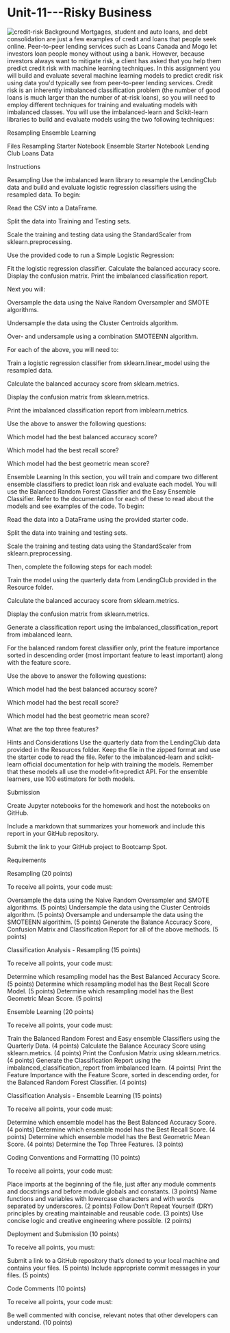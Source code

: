 # Unit-11---Risky Business
![credit-risk](https://user-images.githubusercontent.com/105663954/184457824-dc3b83c1-a5a8-4bc0-93dd-6c38648d3740.jpg)
Background
Mortgages, student and auto loans, and debt consolidation are just a few examples of credit and loans that people seek online. Peer-to-peer lending services such as Loans Canada and Mogo let investors loan people money without using a bank. However, because investors always want to mitigate risk, a client has asked that you help them predict credit risk with machine learning techniques.
In this assignment you will build and evaluate several machine learning models to predict credit risk using data you'd typically see from peer-to-peer lending services. Credit risk is an inherently imbalanced classification problem (the number of good loans is much larger than the number of at-risk loans), so you will need to employ different techniques for training and evaluating models with imbalanced classes. You will use the imbalanced-learn and Scikit-learn libraries to build and evaluate models using the two following techniques:

Resampling
Ensemble Learning



Files
Resampling Starter Notebook
Ensemble Starter Notebook
Lending Club Loans Data


Instructions

Resampling
Use the imbalanced learn library to resample the LendingClub data and build and evaluate logistic regression classifiers using the resampled data.
To begin:


Read the CSV into a DataFrame.


Split the data into Training and Testing sets.


Scale the training and testing data using the StandardScaler from sklearn.preprocessing.


Use the provided code to run a Simple Logistic Regression:

Fit the logistic regression classifier.
Calculate the balanced accuracy score.
Display the confusion matrix.
Print the imbalanced classification report.



Next you will:


Oversample the data using the Naive Random Oversampler and SMOTE algorithms.


Undersample the data using the Cluster Centroids algorithm.


Over- and undersample using a combination SMOTEENN algorithm.


For each of the above, you will need to:


Train a logistic regression classifier from sklearn.linear_model using the resampled data.


Calculate the balanced accuracy score from sklearn.metrics.


Display the confusion matrix from sklearn.metrics.


Print the imbalanced classification report from imblearn.metrics.


Use the above to answer the following questions:

Which model had the best balanced accuracy score?




Which model had the best recall score?




Which model had the best geometric mean score?


Ensemble Learning
In this section, you will train and compare two different ensemble classifiers to predict loan risk and evaluate each model. You will use the Balanced Random Forest Classifier and the Easy Ensemble Classifier. Refer to the documentation for each of these to read about the models and see examples of the code.
To begin:


Read the data into a DataFrame using the provided starter code.


Split the data into training and testing sets.


Scale the training and testing data using the StandardScaler from sklearn.preprocessing.


Then, complete the following steps for each model:


Train the model using the quarterly data from LendingClub provided in the Resource folder.


Calculate the balanced accuracy score from sklearn.metrics.


Display the confusion matrix from sklearn.metrics.


Generate a classification report using the imbalanced_classification_report from imbalanced learn.


For the balanced random forest classifier only, print the feature importance sorted in descending order (most important feature to least important) along with the feature score.


Use the above to answer the following questions:


Which model had the best balanced accuracy score?


Which model had the best recall score?


Which model had the best geometric mean score?


What are the top three features?




Hints and Considerations
Use the quarterly data from the LendingClub data provided in the Resources folder. Keep the file in the zipped format and use the starter code to read the file.
Refer to the imbalanced-learn and scikit-learn official documentation for help with training the models. Remember that these models all use the model->fit->predict API.
For the ensemble learners, use 100 estimators for both models.

Submission


Create Jupyter notebooks for the homework and host the notebooks on GitHub.


Include a markdown that summarizes your homework and include this report in your GitHub repository.


Submit the link to your GitHub project to Bootcamp Spot.




Requirements

Resampling  (20 points)

To receive all points, your code must:

Oversample the data using the Naive Random Oversampler and SMOTE algorithms. (5 points)
Undersample the data using the Cluster Centroids algorithm. (5 points)
Oversample and undersample the data using the SMOTEENN algorithim. (5 points)
Generate the Balance Accuracy Score, Confusion Matrix and Classification Report for all of the above methods. (5 points)


Classification Analysis - Resampling  (15 points)

To receive all points, your code must:

Determine which resampling model has the Best Balanced Accuracy Score. (5 points)
Determine which resampling model has the Best Recall Score Model. (5 points)
Determine which resampling model has the Best Geometric Mean Score. (5 points)


Ensemble Learning  (20 points)

To receive all points, your code must:

Train the Balanced Random Forest and Easy ensemble Classifiers using the Quarterly Data. (4 points)
Calculate the Balance Accuracy Score using sklearn.metrics. (4 points)
Print the Confusion Matrix using sklearn.metrics. (4 points)
Generate the Classification Report using the imbalanced_classification_report from imbalanced learn. (4 points)
Print the Feature Importance with the Feature Score, sorted in descending order, for the Balanced Random Forest Classifier. (4 points)


Classification Analysis - Ensemble Learning  (15 points)

To receive all points, your code must:

Determine which ensemble model has the Best Balanced Accuracy Score. (4 points)
Determine which ensemble model has the Best Recall Score. (4 points)
Determine which ensemble model has the Best Geometric Mean Score. (4 points)
Determine the Top Three Features. (3 points)


Coding Conventions and Formatting (10 points)

To receive all points, your code must:

Place imports at the beginning of the file, just after any module comments and docstrings and before module globals and constants. (3 points)
Name functions and variables with lowercase characters and with words separated by underscores. (2 points)
Follow Don't Repeat Yourself (DRY) principles by creating maintainable and reusable code. (3 points)
Use concise logic and creative engineering where possible. (2 points)


Deployment and Submission (10 points)

To receive all points, you must:

Submit a link to a GitHub repository that’s cloned to your local machine and contains your files. (5 points)
Include appropriate commit messages in your files. (5 points)


Code Comments (10 points)

To receive all points, your code must:

Be well commented with concise, relevant notes that other developers can understand. (10 points)
